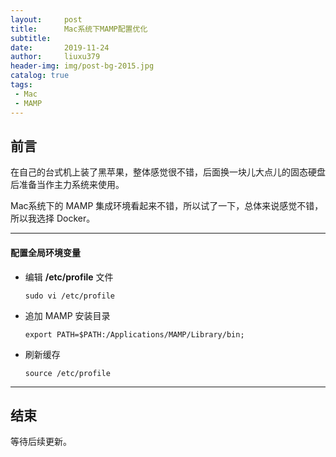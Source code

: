 ```yaml
---
layout:     post
title:      Mac系统下MAMP配置优化
subtitle:   
date:       2019-11-24
author:     liuxu379
header-img: img/post-bg-2015.jpg
catalog: true
tags:
 - Mac
 - MAMP
---
```





## 前言

在自己的台式机上装了黑苹果，整体感觉很不错，后面换一块儿大点儿的固态硬盘后准备当作主力系统来使用。

Mac系统下的 MAMP 集成环境看起来不错，所以试了一下，总体来说感觉不错，所以我选择 Docker。

***

#### 配置全局环境变量

- 编辑 **/etc/profile** 文件

  `sudo vi /etc/profile`

- 追加 MAMP 安装目录

  `export PATH=$PATH:/Applications/MAMP/Library/bin;`

- 刷新缓存

  `source /etc/profile`

***

## 结束

等待后续更新。